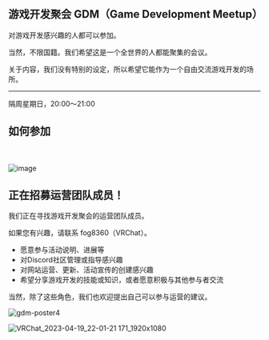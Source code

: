 ## 游戏开发聚会 GDM（Game Development Meetup）

对游戏开发感兴趣的人都可以参加。

当然，不限国籍。我们希望这是一个全世界的人都能聚集的会议。

关于内容，我们没有特别的设定，所以希望它能作为一个自由交流游戏开发的场所。

---

隔周星期日，20:00～21:00

## 如何参加
　
<MyButton url="https://discord.gg/Mes3nP3mZt" title="加入Discord"/>　<MyButton url="https://vrch.at/8z3kc7m7" title="加入VRChat"/>

![image](https://github.com/metaverse-gdm/.github/assets/38463346/ea82477e-7ac4-4d16-9404-d3fa0f5693b1)

## 正在招募运营团队成员！
我们正在寻找游戏开发聚会的运营团队成员。

如果您有兴趣，请联系 fog8360（VRChat）。

- 愿意参与活动说明、进展等
- 对Discord社区管理或指导感兴趣
- 对网站运营、更新、活动宣传的创建感兴趣
- 希望分享游戏开发的技能或知识，或者愿意积极与其他参与者交流

当然，除了这些角色，我们也欢迎提出自己可以参与运营的建议。

![gdm-poster4](https://github.com/metaverse-gdm/.github/assets/38463346/51f8e9cd-a405-4246-bbb2-d0ce97d55149)

![VRChat_2023-04-19_22-01-21 171_1920x1080](https://github.com/metaverse-gdm/.github/assets/38463346/0d228ea7-9828-4303-9fed-eccfd77e3d79)

